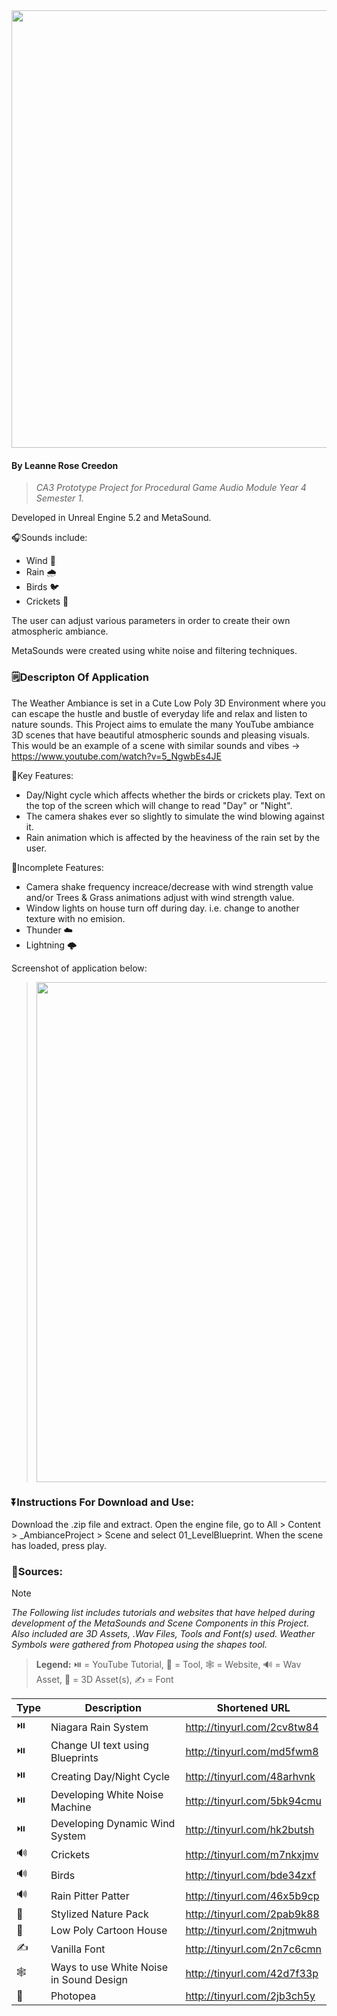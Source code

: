 <img src="https://github.com/LeanneCreedon/PGACA3LeanneCreedon/assets/78487811/b8d3b3fe-79aa-46d3-961b-04d3422a7dc6" width="700" />

#### By Leanne Rose Creedon ####

> _CA3 Prototype Project for Procedural Game Audio Module Year 4 Semester 1._

Developed in Unreal Engine 5.2 and MetaSound.

🎧Sounds include:

- Wind 🍂
- Rain 🌧️
- Birds 🐦
- Crickets 🦗

The user can adjust various parameters in order to create their own atmospheric ambiance.

MetaSounds were created using white noise and filtering techniques.

### 🗒️Descripton Of Application ###
The Weather Ambiance is set in a Cute Low Poly 3D Environment where you can escape the hustle and bustle of everyday life and relax and listen to nature sounds. This Project aims to emulate the many YouTube ambiance 3D scenes that have beautiful atmospheric sounds and pleasing visuals. This would be an example of a scene with similar sounds and vibes -> https://www.youtube.com/watch?v=5_NgwbEs4JE

🔑Key Features:
* Day/Night cycle which affects whether the birds or crickets play. Text on the top of the screen which will change to read "Day" or "Night".
* The camera shakes ever so slightly to simulate the wind blowing against it.
* Rain animation which is affected by the heaviness of the rain set by the user.

🚧Incomplete Features:
* Camera shake frequency increace/decrease with wind strength value and/or Trees & Grass animations adjust with wind strength value.
* Window lights on house turn off during day. i.e. change to another texture with no emision.
* Thunder ☁️
* Lightning 🌩️

Screenshot of application below:

> <img src="https://github.com/LeanneCreedon/PGACA3LeanneCreedon/assets/78487811/02fd9a23-58d0-4021-abc6-3d142263e7b4" width="800" />

### ⏬Instructions For Download and Use:  ###
Download the .zip file and extract. Open the engine file, go to All > Content > _AmbianceProject > Scene and select 01_LevelBlueprint. When the scene has loaded, press play.

### 📔Sources: ###

> [!NOTE]
> _The Following list includes tutorials and websites that have helped during development of the MetaSounds and Scene Components in this Project._
> _Also included are 3D Assets, .Wav Files, Tools and Font(s) used. Weather Symbols were gathered from Photopea using the shapes tool._

> **Legend:** ⏯️ = YouTube Tutorial, 🔨 = Tool, 🕸️ = Website, 🔊 = Wav Asset, 🌲 = 3D Asset(s), ✍️ = Font

| Type | Description | Shortened URL |
| --- | --- | --- |
| ⏯️ | Niagara Rain System | http://tinyurl.com/2cv8tw84 |
| ⏯️ | Change UI text using Blueprints | http://tinyurl.com/md5fwm8 |
| ⏯️ | Creating Day/Night Cycle | http://tinyurl.com/48arhvnk |
| ⏯️ | Developing White Noise Machine | http://tinyurl.com/5bk94cmu |
| ⏯️ | Developing Dynamic Wind System | http://tinyurl.com/hk2butsh |
| 🔊 | Crickets | http://tinyurl.com/m7nkxjmv |
| 🔊 | Birds | http://tinyurl.com/bde34zxf |
| 🔊 | Rain Pitter Patter | http://tinyurl.com/46x5b9cp |
| 🌲 | Stylized Nature Pack | http://tinyurl.com/2pab9k88 |
| 🌲 | Low Poly Cartoon House | http://tinyurl.com/2njtmwuh |
| ✍️ | Vanilla Font | http://tinyurl.com/2n7c6cmn |
| 🕸️ | Ways to use White Noise in Sound Design | http://tinyurl.com/42d7f33p |
| 🔨 | Photopea | http://tinyurl.com/2jb3ch5y |
